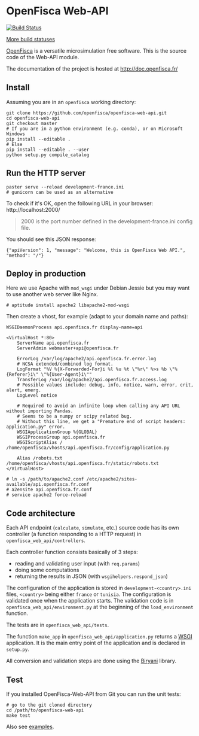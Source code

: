 # OpenFisca Web-API

[![Build Status](https://travis-ci.org/openfisca/openfisca-web-api.svg?branch=master)](https://travis-ci.org/openfisca/openfisca-web-api)

[More build statuses](http://www.openfisca.fr/build-status)

[OpenFisca](http://www.openfisca.fr/) is a versatile microsimulation free software.
This is the source code of the Web-API module.

The documentation of the project is hosted at http://doc.openfisca.fr/

## Install

Assuming you are in an `openfisca` working directory:

```
git clone https://github.com/openfisca/openfisca-web-api.git
cd openfisca-web-api
git checkout master
# If you are in a python environment (e.g. conda), or on Microsoft Windows
pip install --editable .
# Else
pip install --editable . --user
python setup.py compile_catalog
```

## Run the HTTP server

```
paster serve --reload development-france.ini
# gunicorn can be used as an alternative
```

To check if it's OK, open the following URL in your browser: http://localhost:2000/

> 2000 is the port number defined in the development-france.ini config file.

You should see this JSON response:

    {"apiVersion": 1, "message": "Welcome, this is OpenFisca Web API.", "method": "/"}

## Deploy in production

Here we use Apache with `mod_wsgi` under Debian Jessie but you may want to use another web server like Nginx.

```
# aptitude install apache2 libapache2-mod-wsgi
```

Then create a vhost, for example (adapt to your domain name and paths):

```
WSGIDaemonProcess api.openfisca.fr display-name=api

<VirtualHost *:80>
    ServerName api.openfisca.fr
    ServerAdmin webmaster+api@openfisca.fr

    ErrorLog /var/log/apache2/api.openfisca.fr.error.log
    # NCSA extended/combined log format.
    LogFormat "%V %{X-Forwarded-For}i %l %u %t \"%r\" %>s %b \"%{Referer}i\" \"%{User-Agent}i\""
    TransferLog /var/log/apache2/api.openfisca.fr.access.log
    # Possible values include: debug, info, notice, warn, error, crit, alert, emerg.
    LogLevel notice

    # Required to avoid an infinite loop when calling any API URL without importing Pandas.
    # Seems to be a numpy or scipy related bug.
    # Without this line, we get a "Premature end of script headers: application.py" error.
    WSGIApplicationGroup %{GLOBAL}
    WSGIProcessGroup api.openfisca.fr
    WSGIScriptAlias / /home/openfisca/vhosts/api.openfisca.fr/config/application.py

    Alias /robots.txt /home/openfisca/vhosts/api.openfisca.fr/static/robots.txt
</VirtualHost>
```

```
# ln -s /path/to/apache2.conf /etc/apache2/sites-available/api.openfisca.fr.conf
# a2ensite api.openfisca.fr.conf
# service apache2 force-reload
```

## Code architecture

Each API endpoint (`calculate`, `simulate`, etc.) source code has its own controller
(a function responding to a HTTP request) in `openfisca_web_api/controllers`.

Each controller function consists basically of 3 steps:
- reading and validating user input (with `req.params`)
- doing some computations
- returning the results in JSON (with `wsgihelpers.respond_json`)

The configuration of the application is stored in `development-<country>.ini` files, `<country>` being either
`france` or `tunisia`.
The configuration is validated once when the application starts.
The validation code is in `openfisca_web_api/environment.py` at the beginning of the `load_environment` function.

The tests are in `openfisca_web_api/tests`.

The function `make_app` in `openfisca_web_api/application.py` returns a [WSGI](http://wsgi.readthedocs.org/) application.
It is the main entry point of the application and is declared in `setup.py`.

All conversion and validation steps are done using the [Biryani](https://biryani.readthedocs.org) library.

## Test

If you installed OpenFisca-Web-API from Git you can run the unit tests:

```
# go to the git cloned directory
cd /path/to/openfisca-web-api
make test
```

Also see [examples](./examples/).
